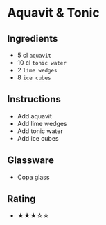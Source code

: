 # Aquavit & Tonic

## Ingredients
- 5 cl `aquavit`
- 10 cl `tonic water`
- 2 `lime wedges`
- 8 `ice cubes`

## Instructions
- Add aquavit
- Add lime wedges
- Add tonic water
- Add ice cubes

## Glassware
- Copa glass

## Rating
- ★★★☆☆